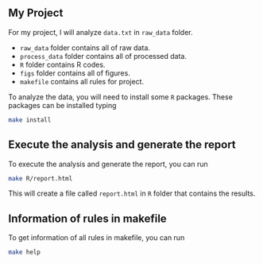 ## My Project

For my project, I will analyze `data.txt` in `raw_data` folder. 

  * `raw_data` folder contains all of raw data.
  * `process_data` folder contains all of processed data.
  * `R` folder contains R codes.
  * `figs` folder contains all of figures.
  * `makefile` contains all rules for project.

To analyze the data, you will need to install some `R` packages. These packages can be installed typing 

```bash
make install 
```

## Execute the analysis and generate the report

To execute the analysis and generate the report, you can run

```bash
make R/report.html
```

This will create a file called `report.html` in `R` folder that contains the results.


## Information of rules in makefile

To get information of all rules in makefile, you can run

```bash
make help
```